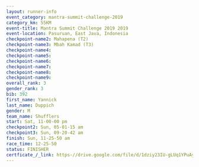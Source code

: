 ```yaml
---
layout: runner-info 
event_category: mantra-summit-challenge-2019 
category_km: 55KM 
event-title: Mantra Summit Challenge 2019 2019 
event-location: Pasuruan, East Java, Indonesia 
checkpoint-name2: Mahapena (T2) 
checkpoint-name3: Mbah Kamad (T3) 
checkpoint-name4: 
checkpoint-name5: 
checkpoint-name6: 
checkpoint-name7: 
checkpoint-name8: 
checkpoint-name9: 
overall_rank: 3
gender_rank: 3
bib: 392
first_name: Yannick
last_name: Duppich
gender: M
team_name: Shufflers
start: Sat, 11-00-00 pm
checkpoint2: Sun, 05-01-15 am
checkpoint3: Sun, 09-20-42 am
finish: Sun, 11-25-50 am
race_time: 12-25-50
status: FINISHER
certficate_/_link: https-//drive.google.com/file/d/1dziy23IU-gLUq1YPuAyT4knlCNhFONNG/view?usp=sharing
---
```


